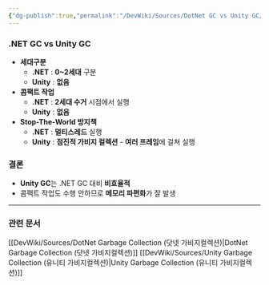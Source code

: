 ```yaml
---
{"dg-publish":true,"permalink":"/DevWiki/Sources/DotNet GC vs Unity GC/","noteIcon":"","created":"2024-12-01T17:24:47.000+09:00","updated":"2025-07-19T22:58:36.975+09:00"}
---
```


### .NET GC vs Unity GC
* **세대구분**
	* **.NET** : **0~2세대** 구분
	* **Unity** : **없음**
* **콤팩트 작업**
	* **.NET** : **2세대 수거** 시점에서 실행
	* **Unity** : **없음**
* **Stop-The-World 방지책**
	* **.NET** : **멀티스레드** 실행
	* **Unity** : **점진적 가비지 컬렉션** - **여러 프레임**에 걸쳐 실행
### 결론
* **Unity GC**는 .NET GC 대비 **비효율적**
* 콤팩트 작업도 수행 안하므로 **메모리 파편화**가 잘 발생
---
### 관련 문서
[[DevWiki/Sources/DotNet Garbage Collection (닷넷 가비지컬렉션)\|DotNet Garbage Collection (닷넷 가비지컬렉션)]]
[[DevWiki/Sources/Unity Garbage Collection (유니티 가비지컬렉션)\|Unity Garbage Collection (유니티 가비지컬렉션)]]